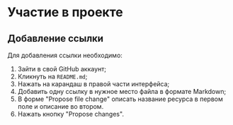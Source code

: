 # Участие в проекте

## Добавление ссылки

Для добавления ссылки необходимо:

1. Зайти в свой GitHub аккаунт;
2. Кликнуть на `README.md`;
3. Нажать на карандаш в правой части интерфейса;
4. Добавить одну ссылку в нужное место файла в формате Markdown;
5. В форме "Propose file change" описать название ресурса в первом поле и описание во втором.
6. Нажать кнопку "Propose changes".